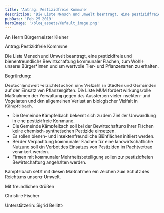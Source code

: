 ```yaml
---
title: 'Antrag: Pestizidfreie Kommune' 
description: 'Die Liste Mensch und Umwelt beantragt, eine pestizidfreie und bienenfreundliche Bewirtschaftung kommunaler Flächen, zum Wohle unserer Bürger\*innen und um wertvolle Tier- und Pflanzenarten zu erhalten.'
pubDate: 'Feb 25 2019'
heroImage: '/blog_assets/default_image.png'
---
```


An Herrn Bürgermeister Kleiner

Antrag: Pestizidfreie Kommune

Die Liste Mensch und Umwelt beantragt, eine pestizidfreie und bienenfreundliche Bewirtschaftung kommunaler Flächen, zum Wohle unserer Bürger\*innen und um wertvolle Tier- und Pflanzenarten zu erhalten.

 

Begründung:

Deutschlandweit verzichtet schon eine Vielzahl an Städten und Gemeinden auf den Einsatz von Pflanzengiften. Die Liste MUM fordert wirkungsvolle Maßnahmen der Verwaltung gegen das Aussterben vieler Insekten- und Vogelarten und den allgemeinen Verlust an biologischer Vielfalt in Kämpfelbach.

- Die Gemeinde Kämpfelbach bekennt sich zu dem Ziel der Umwandlung in eine pestizidfreie Kommune.
- Die Gemeinde Kämpfelbach soll bei der Bewirtschaftung ihrer Flächen keine chemisch-synthetischen Pestizide einsetzen.
- Es sollen bienen- und insektenfreundliche Blühflächen initiiert werden.
- Bei der Verpachtung kommunaler Flächen für eine landwirtschaftliche Nutzung soll ein Verbot des Einsatzes von Pestiziden im Pachtvertrag verankert werden.
- Firmen mit kommunaler Mehrheitsbeteiligung sollen zur pestizidfreien Bewirtschaftung angehalten werden.

Kämpfelbach setzt mit diesen Maßnahmen ein Zeichen zum Schutz des Reichtums unserer Umwelt.

 

Mit freundlichen Grüßen

Christine Fischer

 

Unterstützerin: Sigrid Bellitto
